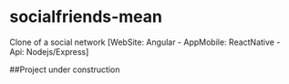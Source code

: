 # socialfriends-mean
Clone of a social network [WebSite: Angular - AppMobile: ReactNative - Api: Nodejs/Express]

##Project under construction